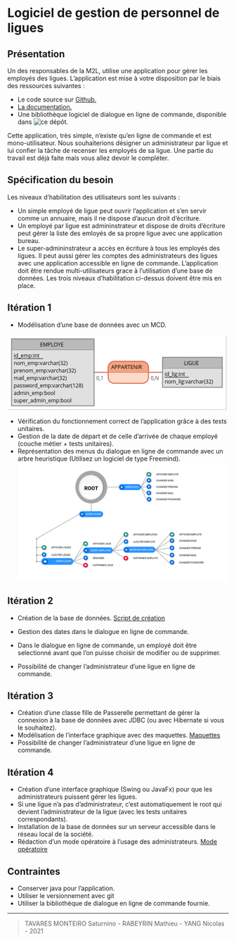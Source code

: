 # Logiciel de gestion de personnel de ligues
## Présentation
Un des responsables de la M2L, utilise une application pour gérer les employés des ligues. L’application est mise à votre disposition par le biais des ressources suivantes :
- Le code source sur [Github.](https://github.com/alexandreMesle/personnel)
- [La documentation.](https://enseignement.alexandre-mesle.com/PPE/personnel/javadoc/)
- Une bibliothèque logiciel de dialogue en ligne de commande, disponible dans ![ce dépôt.](https://github.com/alexandreMesle/CommandLine) 

Cette application, très simple, n’existe qu’en ligne de commande et est mono-utilisateur. Nous souhaiterions désigner un administrateur par ligue et lui confier la tâche de recenser les employés de sa ligue. Une partie du travail est déjà faite mais vous allez devoir le compléter.

## Spécification du besoin
Les niveaux d’habilitation des utilisateurs sont les suivants :
- Un simple employé de ligue peut ouvrir l’application et s’en servir comme un annuaire, mais il ne dispose d’aucun droit d’écriture.
- Un employé par ligue est admininstrateur et dispose de droits d’écriture peut gérer la liste des emloyés de sa propre ligue avec une application bureau.
- Le super-admininstrateur a accès en écriture à tous les employés des ligues. Il peut aussi gérer les comptes des administrateurs des ligues avec une application accessible en ligne de commande. 
L’application doit être rendue multi-utilisateurs grace à l’utilisation d’une base de données.
Les trois niveaux d’habilitation ci-dessus doivent être mis en place. 

## Itération 1
- Modélisation d’une base de données avec un MCD.

![](https://raw.githubusercontent.com/NicoLarson/PPE_BTS_SIO_SLAM2/Clean/documentation/MCD.png)
- Vérification du fonctionnement correct de l’application grâce à des tests unitaires.
- Gestion de la date de départ et de celle d’arrivée de chaque employé (couche métier + tests unitaires).
- Représentation des menus du dialogue en ligne de commande avec un arbre heuristique (Utilisez un logiciel de type Freemind). 
![](https://raw.githubusercontent.com/NicoLarson/PPE_BTS_SIO_SLAM2/Clean/documentation/Menu.png)

## Itération 2

- Création de la base de données.
[Script de création](https://github.com/NicoLarson/PPE_BTS_SIO_SLAM2/blob/Clean/documentation/script_creation_de_tables.sql)

- Gestion des dates dans le dialogue en ligne de commande.
- Dans le dialogue en ligne de commande, un employé doit être selectionné avant que l’on puisse choisir de modifier ou de supprimer.
- Possibilité de changer l’administrateur d’une ligue en ligne de commande. 

## Itération 3

- Création d’une classe fille de Passerelle permettant de gérer la connexion à la base de données avec JDBC (ou avec Hibernate si vous le souhaitez).
- Modélisation de l’interface graphique avec des maquettes. [Maquettes](https://github.com/NicoLarson/PPE_BTS_SIO_SLAM2/blob/Clean/documentation/maquettes_interface_graphique.pdf)
- Possibilité de changer l’administrateur d’une ligue en ligne de commande. 

## Itération 4

- Création d’une interface graphique (Swing ou JavaFx) pour que les administrateurs puissent gérer les ligues.
- Si une ligue n’a pas d’administrateur, c’est automatiquement le root qui devient l’administrateur de la ligue (avec les tests unitaires correspondants).
- Installation de la base de données sur un serveur accessible dans le réseau local de la société.
- Rédaction d’un mode opératoire à l’usage des administrateurs. 
[Mode opératoire](https://github.com/NicoLarson/PPE_BTS_SIO_SLAM2/blob/Clean/documentation/Mode_operatoire_Gestion_du_personnel.pdf)
## Contraintes
- Conserver java pour l’application.
- Utiliser le versionnement avec git
- Utiliser la bibliothèque de dialogue en ligne de commande fournie. 

---

> TAVARES MONTEIRO Saturnino - RABEYRIN Mathieu - YANG Nicolas - 2021
